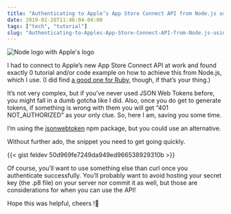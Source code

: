 ```yaml
---
title: "Authenticating to Apple’s App Store Connect API from Node.js using JWT"
date: 2019-02-26T11:46:04-04:00
tags: ["tech", "tutorial"]
slug: "Authenticating-to-Apples-App-Store-Connect-API-from-Node.js-using-JWT"
---
```


![Node logo with Apple's logo](/images/posts/app_store_connect.jpeg)

I had to connect to Apple’s new App Store Connect API at work and found exactly 0 tutorial and/or code example on how to achieve this from Node.js, which I use. (I did find [a good one for Ruby](https://shashikantjagtap.net/wwdc18-a-basic-guide-to-app-store-connect-api/), though, if that’s your thing.) 

It’s not very complex, but if you’ve never used JSON Web Tokens before, you might fall in a dumb gotcha like I did. Also, once you do get to generate tokens, if something is wrong with them you will get “401 NOT_AUTHORIZED” as your only clue. So, here I am, saving you some time.

I’m using the [jsonwebtoken](https://www.npmjs.com/package/jsonwebtoken) npm package, but you could use an alternative.

Without further ado, the snippet you need to get going quickly.

{{< gist feldev 50d969fe7249da949ed966538929310b >}}

Of course, you’ll want to use something else than curl once you authenticate successfully. You’ll probably want to avoid hosting your secret key (the .p8 file) on your server nor commit it as well, but those are considerations for when you can use the API!

Hope this was helpful, cheers !🍻
